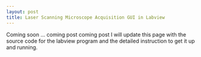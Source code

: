```yaml
---
layout: post
title: Laser Scanning Microscope Acquisition GUI in Labview
---
```


Coming soon ... coming post coming post 
I will update this page with the source code for the labview program and the 
detailed instruction to get it up and running. 

<!-- ({{ site.baseurl }}/images/config.png) -->


